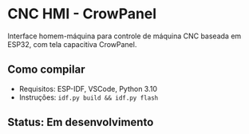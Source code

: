 # CNC HMI - CrowPanel

Interface homem-máquina para controle de máquina CNC baseada em ESP32, com tela capacitiva CrowPanel.

## Como compilar
- Requisitos: ESP-IDF, VSCode, Python 3.10
- Instruções: `idf.py build && idf.py flash`

## Status: Em desenvolvimento
